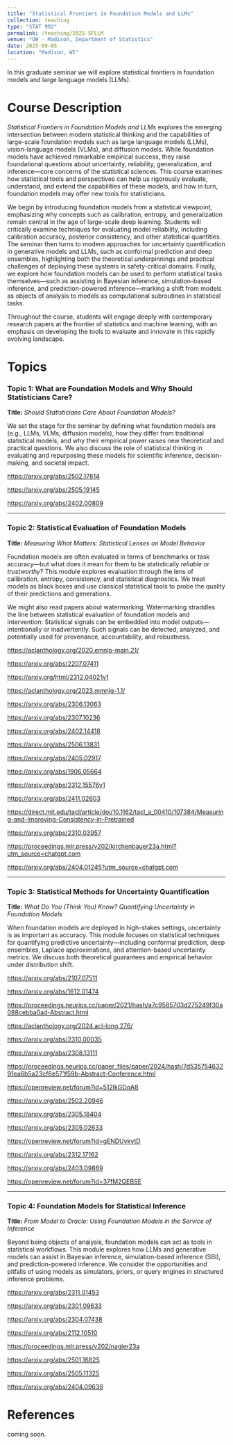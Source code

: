 ```yaml
---
title: "Statistical Frontiers in Foundation Models and LLMs"
collection: teaching
type: "STAT 992"
permalink: /teaching/2025-SFLLM
venue: "UW - Madison, Department of Statistics"
date: 2025-09-05
location: "Madison, WI"
---
```

In this graduate seminar we will explore statistical frontiers in foundation models and large language models (LLMs).

Course Description
======
*Statistical Frontiers in Foundation Models and LLMs* explores the emerging intersection between modern statistical thinking and the capabilities of large-scale foundation models such as large language models (LLMs), vision-language models (VLMs), and diffusion models. While foundation models have achieved remarkable empirical success, they raise foundational questions about uncertainty, reliability, generalization, and inference—core concerns of the statistical sciences. This course examines how statistical tools and perspectives can help us rigorously evaluate, understand, and extend the capabilities of these models, and how in turn, foundation models may offer new tools for statisticians.

We begin by introducing foundation models from a statistical viewpoint, emphasizing why concepts such as calibration, entropy, and generalization remain central in the age of large-scale deep learning. Students will critically examine techniques for evaluating model reliability, including calibration accuracy, posterior consistency, and other statistical quantities. The seminar then turns to modern approaches for uncertainty quantification in generative models and LLMs, such as conformal prediction and deep ensembles, highlighting both the theoretical underpinnings and practical challenges of deploying these systems in safety-critical domains. Finally, we explore how foundation models can be used to perform statistical tasks themselves—such as assisting in Bayesian inference, simulation-based inference, and prediction-powered inference—marking a shift from models as objects of analysis to models as computational subroutines in statistical tasks.

Throughout the course, students will engage deeply with contemporary research papers at the frontier of statistics and machine learning, with an emphasis on developing the tools to evaluate and innovate in this rapidly evolving landscape.

Topics
======
### **Topic 1: What are Foundation Models and Why Should Statisticians Care?**

**Title:** *Should Statisticians Care About Foundation Models?*

We set the stage for the seminar by defining what foundation models are (e.g., LLMs, VLMs, diffusion models), how they differ from traditional statistical models, and why their empirical power raises new theoretical and practical questions. We also discuss the role of statistical thinking in evaluating and repurposing these models for scientific inference, decision-making, and societal impact.

https://arxiv.org/abs/2502.17814

https://arxiv.org/abs/2505.19145

https://arxiv.org/abs/2402.00809

---

### **Topic 2: Statistical Evaluation of Foundation Models**

**Title:** *Measuring What Matters: Statistical Lenses on Model Behavior*

Foundation models are often evaluated in terms of benchmarks or task accuracy—but what does it mean for them to be statistically *reliable* or *trustworthy*? This module explores evaluation through the lens of calibration, entropy, consistency, and statistical diagnostics. We treat models as black boxes and use classical statistical tools to probe the quality of their predictions and generations.

We might also read papers about watermarking. Watermarking straddles the line between statistical evaluation of foundation models and intervention: Statistical signals can be embedded into model outputs—intentionally or inadvertently. Such signals can be detected, analyzed, and potentially used for provenance, accountability, and robustness. 

https://aclanthology.org/2020.emnlp-main.21/

https://arxiv.org/abs/2207.07411

https://arxiv.org/html/2312.04021v1

https://aclanthology.org/2023.mmnlg-1.1/

https://arxiv.org/abs/2306.13063

https://arxiv.org/abs/2307.10236

https://arxiv.org/abs/2402.14418

https://arxiv.org/abs/2506.13831

https://arxiv.org/abs/2405.02917

https://arxiv.org/abs/1906.05664

https://arxiv.org/abs/2312.15576v1

https://arxiv.org/abs/2411.02603

https://direct.mit.edu/tacl/article/doi/10.1162/tacl_a_00410/107384/Measuring-and-Improving-Consistency-in-Pretrained

https://arxiv.org/abs/2310.03957

https://proceedings.mlr.press/v202/kirchenbauer23a.html?utm_source=chatgpt.com

https://arxiv.org/abs/2404.01245?utm_source=chatgpt.com

---

### **Topic 3: Statistical Methods for Uncertainty Quantification**

**Title:** *What Do You (Think You) Know? Quantifying Uncertainty in Foundation Models*

When foundation models are deployed in high-stakes settings, uncertainty is as important as accuracy. This module focuses on statistical techniques for quantifying predictive uncertainty—including conformal prediction, deep ensembles, Laplace approximations, and attention-based uncertainty metrics. We discuss both theoretical guarantees and empirical behavior under distribution shift.

https://arxiv.org/abs/2107.07511

https://arxiv.org/abs/1612.01474

https://proceedings.neurips.cc/paper/2021/hash/a7c9585703d275249f30a088cebba0ad-Abstract.html

https://aclanthology.org/2024.acl-long.276/

https://arxiv.org/abs/2310.00035

https://arxiv.org/abs/2308.13111

https://proceedings.neurips.cc/paper_files/paper/2024/hash/7d53575463291ea6b5a23cf6e571f59b-Abstract-Conference.html

https://openreview.net/forum?id=512IkGDqA8

https://arxiv.org/abs/2502.20946

https://arxiv.org/abs/2305.18404

https://arxiv.org/abs/2305.02633

https://openreview.net/forum?id=gENDUvkytD

https://arxiv.org/abs/2312.17162

https://arxiv.org/abs/2403.09869

https://openreview.net/forum?id=37fM2QEBSE

---

### **Topic 4: Foundation Models for Statistical Inference**

**Title:** *From Model to Oracle: Using Foundation Models in the Service of Inference*

Beyond being objects of analysis, foundation models can act as tools in statistical workflows. This module explores how LLMs and generative models can assist in Bayesian inference, simulation-based inference (SBI), and prediction-powered inference. We consider the opportunities and pitfalls of using models as simulators, priors, or query engines in structured inference problems.

https://arxiv.org/abs/2311.01453

https://arxiv.org/abs/2301.09633

https://arxiv.org/abs/2304.07438

 https://arxiv.org/abs/2112.10510

https://proceedings.mlr.press/v202/nagler23a

https://arxiv.org/abs/2501.16825

https://arxiv.org/abs/2505.11325

https://arxiv.org/abs/2404.09636

References
======
coming soon.
